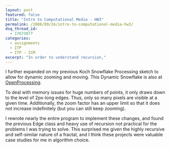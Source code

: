 ```yaml
---
layout: post
featured: false
title: "Intro to Computational Media - HW3"
permalink: /2008/09/24/intro-to-computational-media-hw3/
dsq_thread_id:
  - 17673077
categories:
  - assignments
  - ITP
  - ITP - ICM
excerpt: "In order to understand recursion,"
---
```

I further expanded on my previous Koch Snowflake Processing sketch to allow for dynamic zooming and moving. This Dynamic Snowflake is also at [OpenProcessing][1].

To deal with memory issues for huge numbers of points, it only draws down to the level of 2px-long edges. Thus, only so many pixels are visible at a given time. Additionally, the zoom factor has an upper limit so that it does not increase indefinitely (but you can still keep zooming). 

I rewrote nearly the entire program to implement these changes, and found the previous Edge class and heavy use of recursion not practical for the problems I was trying to solve. This surprised me given the highly recursive and self-similar nature of a fractal, and I think these projects were valuable case studies for me in algorithm choice.

 [1]: http://openprocessing.org/visuals/?visualID=414
